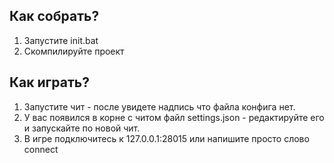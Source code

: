 ## Как собрать?

1. Запустите init.bat
2. Скомпилируйте проект

## Как играть?

1. Запустите чит - после увидете надпись что файла конфига нет.
2. У вас появился в корне с читом файл settings.json - редактируйте его и запускайте по новой чит.
3. В игре подключитесь к 127.0.0.1:28015 или напишите просто слово connect 